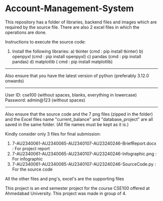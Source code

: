 # Account-Management-System
This repository has a folder of libraries, backend files and images which are required by the source file. There are also 2 excel files in which the operations are done.

Instructions to execute the source code:
1) Install the following libraries:
a) tkinter (cmd : pip install tkinter)
b) openpyxl (cmd : pip install openpyxl)
c) pandas (cmd : pip install pandas)
d) matplotlib ( cmd : pip install matplotlib)

------------------------------------------------------------------------------------
Also ensure that you have the latest version of python (preferably 3.12.0 onwards)


------------------------------------------------------------------------------------
User ID: cse100  (without spaces, blanks, everything in lowercase)
Password: admin@123 (without spaces)

------------------------------------------------------------------------------------
Also ensure that the source code and the 7 png files (zipped in the folder) 
and the Excel files name "current_balance" and "database_project" are all saved in 
the same folder. (All file names must be kept as it is.)

Kindly consider only 3 files for final submission:
1) 7-AU2340061-AU2340065-AU2340107-AU23240246-BriefReport.docx : For project report
2) 7-AU2340061-AU2340065-AU2340107-AU23240246-Infographic.png  : For infographic
3) 7-AU2340061-AU2340065-AU2340107-AU23240246-SourceCode.py    : For the source code

All the other files and png's, excel's are the supporting files 


This project is an end semester project for the course CSE100 offered at Ahmedabad University.
This project was made in group of 4.
